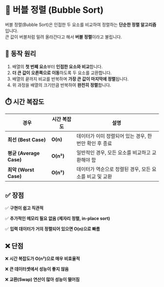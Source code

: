 # 📌 버블 정렬 (Bubble Sort)

버블 정렬(Bubble Sort)은 인접한 두 요소를 비교하여 정렬하는 **단순한 정렬 알고리즘**입니다.  
큰 값이 버블처럼 밀려 올라간다고 해서 **버블 정렬**이라고 불립니다.

## 🚀 동작 원리

1. 배열의 **첫 번째 요소**부터 **인접한 요소와 비교**합니다.
2. **더 큰 값이 오른쪽으로 이동**하도록 두 요소를 교환합니다.
3. 배열의 끝까지 비교를 반복하며 **가장 큰 값이 마지막에 정렬**됩니다.
4. 위 과정을 배열의 크기만큼 반복하여 **완전히 정렬**합니다.

## ⏱️ 시간 복잡도

| 경우                    | 시간 복잡도 | 설명                                                    |
| ----------------------- | ----------- | ------------------------------------------------------- |
| **최선 (Best Case)**    | **O(n)**    | 데이터가 이미 정렬되어 있는 경우, 한 번만 확인 후 종료  |
| **평균 (Average Case)** | **O(n²)**   | 일반적인 경우, 모든 요소를 비교하고 교환해야 함         |
| **최악 (Worst Case)**   | **O(n²)**   | 데이터가 역순으로 정렬된 경우, 모든 요소를 비교 및 교환 |

## ✅ 장점

✅ **구현이 쉽고 직관적**

✅ **추가적인 메모리 필요 없음 (제자리 정렬, in-place sort)**

✅ **입력 데이터가 거의 정렬되어 있으면 O(n)으로 빠름**

## ❌ 단점

❌ **시간 복잡도가 O(n²)으로 매우 비효율적**

❌ **큰 데이터셋에서 성능이 좋지 않음**

❌ **교환(Swap) 연산이 많아 성능이 떨어짐**

